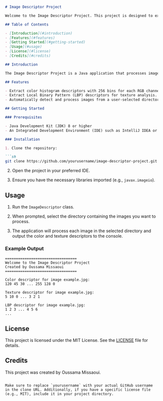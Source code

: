 ```markdown
# Image Descriptor Project

Welcome to the Image Descriptor Project. This project is designed to extract color and texture descriptors from images. It supports extracting color histograms and Local Binary Pattern (LBP) descriptors.

## Table of Contents

- [Introduction](#introduction)
- [Features](#features)
- [Getting Started](#getting-started)
- [Usage](#usage)
- [License](#license)
- [Credits](#credits)

## Introduction

The Image Descriptor Project is a Java application that processes images to extract color and texture descriptors. The extracted descriptors can be used for various image processing tasks such as image retrieval, classification, and analysis.

## Features

- Extract color histogram descriptors with 256 bins for each RGB channel.
- Extract Local Binary Pattern (LBP) descriptors for texture analysis.
- Automatically detect and process images from a user-selected directory.

## Getting Started

### Prerequisites

- Java Development Kit (JDK) 8 or higher
- An Integrated Development Environment (IDE) such as IntelliJ IDEA or Eclipse

### Installation

1. Clone the repository:

```sh
git clone https://github.com/yourusername/image-descriptor-project.git
```

2. Open the project in your preferred IDE.

3. Ensure you have the necessary libraries imported (e.g., `javax.imageio`).

## Usage

1. Run the `ImageDescriptor` class.

2. When prompted, select the directory containing the images you want to process.

3. The application will process each image in the selected directory and output the color and texture descriptors to the console.

### Example Output

```
=================================
Welcome to the Image Descriptor Project
Created by Oussama Missaoui
=================================

Color descriptor for image example.jpg:
120 45 30 ... 255 128 0

Texture descriptor for image example.jpg:
5 10 0 ... 3 2 1

LBP descriptor for image example.jpg:
1 2 3 ... 4 5 6
...
```

## License

This project is licensed under the MIT License. See the [LICENSE](LICENSE) file for details.

## Credits

This project was created by Oussama Missaoui.
```

Make sure to replace `yourusername` with your actual GitHub username in the clone URL. Additionally, if you have a specific license file (e.g., MIT), include it in your project directory.
